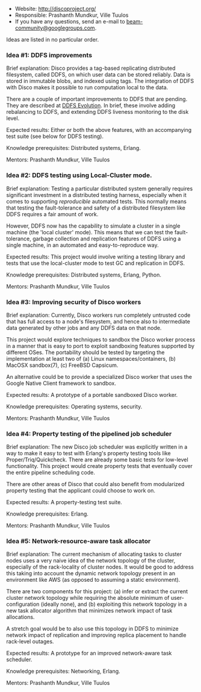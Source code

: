 * Website: http://discoproject.org/
* Responsible: Prashanth Mundkur, Ville Tuulos
* If you have any questions, send an e-mail to beam-community@googlegroups.com.

Ideas are listed in no particular order.

### Idea #1:  DDFS improvements

Brief explanation:  Disco provides a tag-based replicating distributed filesystem, called DDFS, on which user data can be stored reliably.  Data is stored in immutable blobs, and indexed using tags.  The integration of DDFS with Disco makes it possible to run computation local to the data.

There are a couple of important improvements to DDFS that are pending.  They are described at [DDFS Evolution](https://github.com/discoproject/disco/wiki/DDFS-Evolution).  In brief, these involve adding rebalancing to DDFS, and extending DDFS liveness monitoring to the disk level.

Expected results:  Either or both the above features, with an accompanying test suite (see below for DDFS testing).

Knowledge prerequisites:  Distributed systems, Erlang.

Mentors:  Prashanth Mundkur, Ville Tuulos

### Idea #2:  DDFS testing using Local-Cluster mode.

Brief explanation:  Testing a particular distributed system generally requires significant investment in a distributed testing harness, especially when it comes to supporting _reproducible_ automated tests.  This normally means that testing the fault-tolerance and safety of a distributed filesystem like DDFS requires a fair amount of work.

However, DDFS now has the capability to simulate a cluster in a single machine (the 'local cluster' mode).  This means that we can test the fault-tolerance, garbage collection and replication features of DDFS using a single machine, in an automated and easy-to-reproduce way.

Expected results:  This project would involve writing a testing library and tests that use the local-cluster mode to test GC and replication in DDFS.

Knowledge prerequisites:  Distributed systems, Erlang, Python.

Mentors:  Prashanth Mundkur, Ville Tuulos

### Idea #3:  Improving security of Disco workers

Brief explanation:  Currently, Disco workers run completely untrusted code that has full access to a node's filesystem, and hence also to intermediate data generated by other jobs and any DDFS data on that node.

This project would explore techniques to sandbox the Disco worker process in a manner that is easy to port to exploit sandboxing features supported by different OSes.  The portability should be tested by targeting the implementation at least two of (a) Linux namespaces/containers, (b) MacOSX sandbox(7), (c) FreeBSD Capsicum.

An alternative could be to provide a specialized Disco worker that uses the Google Native Client framework to sandbox.

Expected results:  A prototype of a portable sandboxed Disco worker.

Knowledge prerequisites:  Operating systems, security.

Mentors:  Prashanth Mundkur, Ville Tuulos

### Idea #4:  Property testing of the pipelined job scheduler

Brief explanation:  The new Disco job scheduler was explicitly written in a way to make it easy to test with Erlang's property testing tools like Proper/Triq/Quickcheck.  There are already some basic tests for low-level functionality.  This project would create property tests that eventually cover the entire pipeline scheduling code.

There are other areas of Disco that could also benefit from modularized property testing that the applicant could choose to work on.

Expected results:  A property-testing test suite.

Knowledge prerequisites:  Erlang.

Mentors:  Prashanth Mundkur, Ville Tuulos

### Idea #5:  Network-resource-aware task allocator

Brief explanation:  The current mechanism of allocating tasks to cluster nodes uses a very naive idea of the network topology of the cluster, especially of the rack-locality of cluster nodes.  It would be good to address this taking into account the dynamic network topology present in an environment like AWS (as opposed to assuming a static environment).

There are two components for this project: (a) infer or extract the current cluster network topology while requiring the absolute minimum of user-configuration (ideally none), and (b) exploiting this network topology in a new task allocator algorithm that minimizes network impact of task allocations.

A stretch goal would be to also use this topology in DDFS to minimize network impact of replication and improving replica placement to handle rack-level outages.

Expected results:  A prototype for an improved network-aware task scheduler.

Knowledge prerequisites:  Networking, Erlang.

Mentors:  Prashanth Mundkur, Ville Tuulos